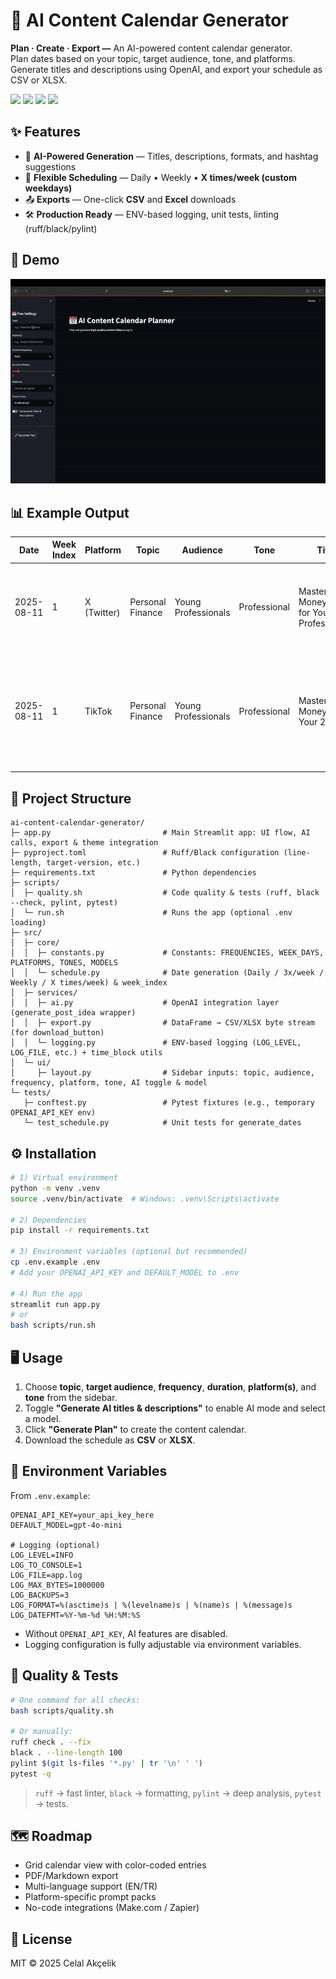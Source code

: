 # 📅 AI Content Calendar Generator

**Plan · Create · Export —** An AI-powered content calendar generator.  
Plan dates based on your topic, target audience, tone, and platforms. Generate titles and descriptions using OpenAI, and export your schedule as CSV or XLSX.

<p align="left">
  <img src="https://img.shields.io/badge/Python-3.11+-blue?logo=python" />
  <img src="https://img.shields.io/badge/Framework-Streamlit-ff4b4b?logo=streamlit" />
  <img src="https://img.shields.io/badge/AI-OpenAI_API-412991?logo=openai" />
  <img src="https://img.shields.io/badge/License-MIT-green" />
</p>


## ✨ Features

- 🤖 **AI-Powered Generation** — Titles, descriptions, formats, and hashtag suggestions  
- 📆 **Flexible Scheduling** — Daily • Weekly • **X times/week (custom weekdays)**  
- 📤 **Exports** — One-click **CSV** and **Excel** downloads  
- 🛠 **Production Ready** — ENV-based logging, unit tests, linting (ruff/black/pylint)


## 🎥 Demo
![](assets/demo_2.gif)


## 📊 Example Output

| Date       | Week Index | Platform   | Topic           | Audience           | Tone         | Title                                           | Description                                                                                                         | Format | Hashtags                                               |
|------------|------------|------------|-----------------|--------------------|--------------|-------------------------------------------------|---------------------------------------------------------------------------------------------------------------------|--------|--------------------------------------------------------|
| 2025-08-11 | 1          | X (Twitter)| Personal Finance| Young Professionals| Professional | Master Your Money Tips for Young Professionals | Boost your financial savvy with these essential tips tailored for young professionals.                             | thread | #PersonalFinance, #YoungPros, #MoneyManagement        |
| 2025-08-11 | 1          | TikTok     | Personal Finance| Young Professionals| Professional | Master Your Money in Your 20s!                  | Discover essential tips for young professionals to manage finances effectively. Learn to budget, save, and invest smartly. | video  | #PersonalFinance, #YoungProfessionals, #MoneyTips     |

## 📂 Project Structure

```
ai-content-calendar-generator/
├─ app.py                         # Main Streamlit app: UI flow, AI calls, export & theme integration
├─ pyproject.toml                 # Ruff/Black configuration (line-length, target-version, etc.)
├─ requirements.txt               # Python dependencies
├─ scripts/
│  ├─ quality.sh                  # Code quality & tests (ruff, black --check, pylint, pytest)
│  └─ run.sh                      # Runs the app (optional .env loading)
├─ src/
│  ├─ core/
│  │  ├─ constants.py             # Constants: FREQUENCIES, WEEK_DAYS, PLATFORMS, TONES, MODELS
│  │  └─ schedule.py              # Date generation (Daily / 3x/week / Weekly / X times/week) & week_index
│  ├─ services/
│  │  ├─ ai.py                    # OpenAI integration layer (generate_post_idea wrapper)
│  │  ├─ export.py                # DataFrame → CSV/XLSX byte stream (for download_button)
│  │  └─ logging.py               # ENV-based logging (LOG_LEVEL, LOG_FILE, etc.) + time_block utils
│  └─ ui/
│     ├─ layout.py                # Sidebar inputs: topic, audience, frequency, platform, tone, AI toggle & model
└─ tests/
   ├─ conftest.py                 # Pytest fixtures (e.g., temporary OPENAI_API_KEY env)
   └─ test_schedule.py            # Unit tests for generate_dates
```


## ⚙️ Installation

```bash
# 1) Virtual environment
python -m venv .venv
source .venv/bin/activate  # Windows: .venv\Scripts\activate

# 2) Dependencies
pip install -r requirements.txt

# 3) Environment variables (optional but recommended)
cp .env.example .env
# Add your OPENAI_API_KEY and DEFAULT_MODEL to .env

# 4) Run the app
streamlit run app.py
# or
bash scripts/run.sh
```


## 🖥 Usage

1. Choose **topic**, **target audience**, **frequency**, **duration**, **platform(s)**, and **tone** from the sidebar.  
2. Toggle **"Generate AI titles & descriptions"** to enable AI mode and select a model.  
3. Click **"Generate Plan"** to create the content calendar.  
4. Download the schedule as **CSV** or **XLSX**.


## 🔑 Environment Variables

From `.env.example`:

```env
OPENAI_API_KEY=your_api_key_here
DEFAULT_MODEL=gpt-4o-mini

# Logging (optional)
LOG_LEVEL=INFO
LOG_TO_CONSOLE=1
LOG_FILE=app.log
LOG_MAX_BYTES=1000000
LOG_BACKUPS=3
LOG_FORMAT=%(asctime)s | %(levelname)s | %(name)s | %(message)s
LOG_DATEFMT=%Y-%m-%d %H:%M:%S
```

- Without `OPENAI_API_KEY`, AI features are disabled.
- Logging configuration is fully adjustable via environment variables.


## 🧪 Quality & Tests

```bash
# One command for all checks:
bash scripts/quality.sh

# Or manually:
ruff check . --fix
black . --line-length 100
pylint $(git ls-files '*.py' | tr '\n' ' ')
pytest -q
```

> `ruff` → fast linter, `black` → formatting, `pylint` → deep analysis, `pytest` → tests.


## 🗺 Roadmap

- Grid calendar view with color-coded entries  
- PDF/Markdown export  
- Multi-language support (EN/TR)  
- Platform-specific prompt packs  
- No-code integrations (Make.com / Zapier)


## 📜 License

MIT © 2025 Celal Akçelik
